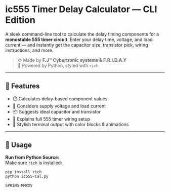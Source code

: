 # ic555 Timer Delay Calculator — CLI Edition

A sleek command-line tool to calculate the delay timing components for a **monostable 555 timer circuit**. Enter your delay time, voltage, and load current — and instantly get the capacitor size, transistor pick, wiring instructions, and more.

> ⚙️ Made by **F.J™ Cybertronic systems & F.R.I.D.A.Y**  
> 🧪 Powered by Python, styled with `rich`

---

## 🚀 Features

- ⏱️ Calculates delay-based component values
- 🔋 Considers supply voltage and load current
- 📦 Suggests ideal capacitor and transistor
- 🧠 Explains full 555 timer wiring setup
- 🎨 Stylish terminal output with color blocks & animations

---

## 🧰 Usage

**Run from Python Source:**  
Make sure `rich` is installed:

```bash
pip install rich
python ic555-Cal.py

SPRING-MMXXV
